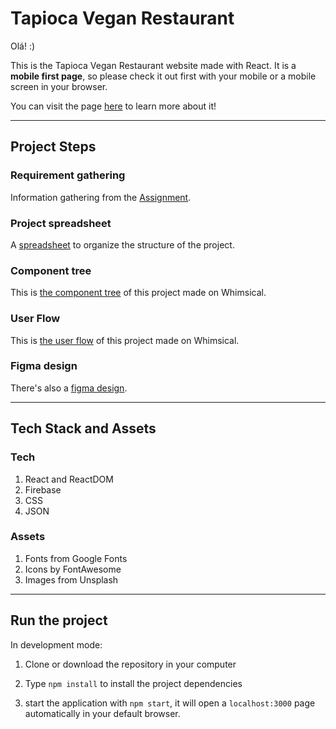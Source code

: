 # Tapioca Vegan Restaurant

Olá! :)

This is the Tapioca Vegan Restaurant website made with React.
It is a **mobile first page**, so please check it out first with your mobile or a mobile screen in your browser.

You can visit the page [here](tbd) to learn more about it!

---

## Project Steps

### Requirement gathering

Information gathering from the [Assignment](addlink).

### Project spreadsheet

A [spreadsheet](addlink) to organize the structure of the project.

### Component tree

This is [the component tree](tbd) of this project made on Whimsical.

### User Flow

This is [the user flow](tbd) of this project made on Whimsical.

### Figma design

There's also a [figma design](tbd).

---

## Tech Stack and Assets

### Tech

1. React and ReactDOM
2. Firebase
3. CSS
4. JSON

### Assets

1. Fonts from Google Fonts
2. Icons by FontAwesome
3. Images from Unsplash

---

## Run the project

In development mode:

1. Clone or download the repository in your computer

2. Type `npm install` to install the project dependencies

3. start the application with `npm start`, it will open a `localhost:3000` page automatically in your default browser.
